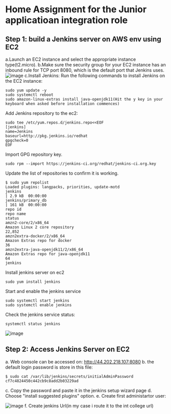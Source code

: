 # Home Assignment for the Junior applicatioan integration role

## Step 1: build a Jenkins server on AWS env using EC2

a.Launch an EC2 instance and select the appropriate instance type(t2.micro).
b.Make sure the security group for your EC2 instance has an inbound rule for TCP port 8080, which is the default port that Jenkins uses.
![image](https://user-images.githubusercontent.com/106589153/212828879-4e6bbea7-68df-4af6-8270-1b5371cc01b3.png)
c.Install Jenkins: Run the following commands to install Jenkins on the EC2 instance:
```
sudo yum update -y
sudo systemctl reboot
sudo amazon-linux-extras install java-openjdk11(Hit the y key in your keyboard when asked before installation commences)
```
Add Jenkins repository to the ec2:
```
sudo tee /etc/yum.repos.d/jenkins.repo<<EOF
[jenkins]
name=Jenkins
baseurl=http://pkg.jenkins.io/redhat
gpgcheck=0
EOF
```
Import GPG repository key.
```
sudo rpm --import https://jenkins-ci.org/redhat/jenkins-ci.org.key
```
Update the list of repositories to confirm it is working.
```
$ sudo yum repolist
Loaded plugins: langpacks, priorities, update-motd
jenkins                                                                                                                                    | 2.9 kB  00:00:00
jenkins/primary_db                                                                                                                         | 161 kB  00:00:00
repo id                                                                     repo name                                                                       status
amzn2-core/2/x86_64                                                         Amazon Linux 2 core repository                                                  22,852
amzn2extra-docker/2/x86_64                                                  Amazon Extras repo for docker                                                       36
amzn2extra-java-openjdk11/2/x86_64                                          Amazon Extras repo for java-openjdk11                                               64
jenkins         
```
Install jenkins server on ec2
```
sudo yum install jenkins
```
Start and enable the jenkins service
```
sudo systemctl start jenkins
sudo systemctl enable jenkins
```
Check the jenkins service status:
```
systemctl status jenkins
```
![image](https://user-images.githubusercontent.com/106589153/212835067-b750af5c-cb5e-44c7-b01d-70c34e46778f.png)

## Step 2: Access Jenkins Server on EC2
a. Web console can be accessed on:
http://44.202.218.107:8080
b. the default login password is store in this file:
```
$ sudo cat /var/lib/jenkins/secrets/initialAdminPassword
cf7c4824450c442cb9c8add2b03229ad
```
c. Copy the password and paste it in the jenkins setup wizard page
d. Choose "install suggested plugins" option.
e. Create first administartor user:

![image](https://user-images.githubusercontent.com/106589153/212836782-83e2f882-21c0-4fb1-b1e0-5c5e094b3b4d.png)
f. Create jenkins Url(in my case i route it to the int college url)

